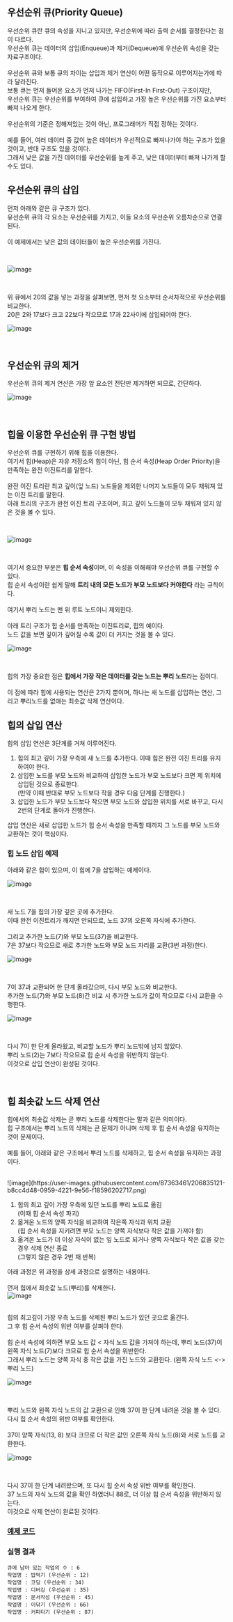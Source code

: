 ## 우선순위 큐(Priority Queue)
우선순위 큐란 큐의 속성을 지니고 있지만, 우선순위에 따라 출력 순서를 결정한다는 점이 다르다.
<br>
우선순위 큐는 데이터의 삽입(Enqueue)과 제거(Dequeue)에 우선순위 속성을 갖는 자료구조이다.
<br>
<br>
우선순위 큐와 보통 큐의 차이는 삽입과 제거 연산이 어떤 동작으로 이루어지는가에 따라 달라진다.
<br>
보통 큐는 먼저 들어온 요소가 먼저 나가는 FIFO(First-In First-Out) 구조이지만, 
<br>
우선순위 큐는 우선순위를 부여하여 큐에 삽입하고 가장 높은 우선순위를 가진 요소부터 빠져 나오게 한다.
<br>
<br>
우선순위의 기준은 정해져있는 것이 아닌, 프로그래머가 직접 정하는 것이다.
<br>
<br>
예를 들어, 여러 데이터 중 값이 높은 데이터가 우선적으로 빠져나가야 하는 구조가 있을 것이고, 반대 구조도 있을 것이다.
<br>
그래서 낮은 값을 가진 데이터를 우선순위를 높게 주고, 낮은 데이터부터 빠져 나가게 할 수도 있다.

## 우선순위 큐의 삽입
먼저 아래와 같은 큐 구조가 있다.
<br>
유선순위 큐의 각 요소는 우선순위를 가지고, 이들 요소의 우선순위 오름차순으로 연결된다.
<br>
<br>
이 예제에서는 낮은 값의 데이터들이 높은 우선순위를 가진다.

<br>

![image](https://user-images.githubusercontent.com/87363461/205622036-8b0b40d3-f274-486e-bc49-ee65fa08165d.png)

<br>

위 큐에서 20의 값을 넣는 과정을 살펴보면, 먼저 첫 요소부터 순서차적으로 우선순위를 비교한다.
<br>
20은 2와 17보다 크고 22보다 작으므로 17과 22사이에 삽입되어야 한다.
<br>

![image](https://user-images.githubusercontent.com/87363461/205622194-720b2a53-74a4-4021-849f-5e795c0a9c57.png)

<br>

## 우선순위 큐의 제거
우선순위 큐의 제거 연산은 가장 앞 요소인 전단만 제거하면 되므로, 간단하다.
<br>

![image](https://user-images.githubusercontent.com/87363461/205622500-7c799cb8-16d9-403b-a250-c606f2d127f9.png)

<br>

## 힙을 이용한 우선순위 큐 구현 방법
우선순위 큐를 구현하기 위해 힙을 이용한다.
<br>
여기서 힙(Heap)은 자유 저장소의 힙이 아닌, 힙 순서 속성(Heap Order Priority)을 만족하는 완전 이진트리를 말한다.
<br>
<br>
완전 이진 트리란 최고 깊이(잎 노드) 노드들을 제외한 나머지 노드들이 모두 채워져 있는 이진 트리를 말한다.
<br>
아래 트리의 구조가 완전 이진 트리 구조이며, 최고 깊이 노드들이 모두 채워져 있지 않은 것을 볼 수 있다.

<br>

![image](https://user-images.githubusercontent.com/87363461/205623208-ac4d3312-c8d9-470c-911b-da2b21cbbc8b.png)

<br>

여기서 중요한 부분은 <b>힙 순서 속성</b>이며, 이 속성을 이해해야 우선순위 큐를 구현할 수 있다.
<br>
힙 순서 속성이란 쉽게 말해 <b>트리 내의 모든 노드가 부모 노드보다 커야한다</b> 라는 규칙이다.
<br>
<br>
여기서 뿌리 노드는 맨 위 루트 노드이니 제외한다.
<br>
<br>
아래 트리 구조가 힙 순서를 만족하는 이진트리로, 힙의 예이다.
<br>
노드 값을 보면 깊이가 깊어질 수록 값이 더 커지는 것을 볼 수 있다.
<br>

![image](https://user-images.githubusercontent.com/87363461/205623506-0cb07bab-c641-4798-be26-bc8c5e36a9dc.png)

<br>

힙의 가장 중요한 점은 <b>힙에서 가장 작은 데이터를 갖는 노드는 뿌리 노드</b>라는 점이다.
<br>
<br>
이 점에 따라 힙에 사용되는 연산은 2가지 뿐이며, 하나는 새 노드를 삽입하는 연산, 그리고 뿌리노드를 없애는 최솟값 삭제 연산이다.

## 힙의 삽입 연산
힙의 삽입 연산은 3단계를 거쳐 이루어진다.

<ol>
  <li>힙의 최고 깊이 가장 우측에 새 노드를 추가한다. 이때 힙은 완전 이진 트리를 유지하여야 한다.</li>
  <li>삽입한 노드를 부모 노드와 비교하여 삽입한 노드가 부모 노드보다 크면 제 위치에 삽입된 것으로 종료한다.<br>
  (만약 이때 반대로 부모 노드보다 작을 경우 다음 단계를 진행한다.)</li>
  <li>삽입한 노드가 부모 노드보다 작으면 부모 노드와 삽입한 위치를 서로 바꾸고, 다시 2번의 단계로 돌아가 진행한다.</li>
</ol>

삽입 연산은 새로 삽입한 노드가 힙 순서 속성을 만족할 때까지 그 노드를 부모 노드와 교환하는 것이 핵심이다.

### 힙 노드 삽입 예제
아래와 같은 힙이 있으며, 이 힙에 7을 삽입하는 예제이다.
<br>

![image](https://user-images.githubusercontent.com/87363461/205625141-18531b97-2693-49fc-ab7e-ef5e26849a94.png)

<br>

새 노드 7을 힙의 가장 깊은 곳에 추가한다.
<br>
이때 완전 이진트리가 깨지면 안되므로, 노드 37의 오른쪽 자식에 추가한다.
<br>
<br>
그리고 추가한 노드(7)와 부모 노드(37)을 비교한다.
<br>
7은 37보다 작으므로 새로 추가한 노드와 부모 노드 자리를 교환(3번 과정)한다.
<br>

![image](https://user-images.githubusercontent.com/87363461/205625385-13c8df2c-db38-4073-aaba-0eb1974977d8.png)

<br>

7이 37과 교환되어 한 단계 올라갔으며, 다시 부모 노드와 비교한다.
<br>
추가한 노드(7)와 부모 노드(8)간 비교 시 추가한 노드가 값이 작으므로 다시 교환을 수행한다.
<br>

![image](https://user-images.githubusercontent.com/87363461/205625550-ddb7c36e-45bc-4ffa-a42e-bea1265be178.png)

<br>

다시 7이 한 단계 올라왔고, 비교할 노드가 뿌리 노드밖에 남지 않았다.
<br>
뿌리 노드(2)는 7보다 작으므로 힙 순서 속성을 위반하지 않는다.
<br>
이것으로 삽입 연산이 완성된 것이다.

<br>

## 힙 최솟값 노드 삭제 연산
힙에서의 최솟값 삭제는 곧 뿌리 노드를 삭제한다는 말과 같은 의미이다.
<br>
힙 구조에서는 뿌리 노드의 삭제는 큰 문제가 아니며 삭제 후 힙 순서 속성을 유지하는 것이 문제이다.<br>
<br>
예를 들어, 아래와 같은 구조에서 뿌리 노드를 삭제하고, 힙 순서 속성을 유지하는 과정이다.

<br>
![image](https://user-images.githubusercontent.com/87363461/206835121-b8cc4d48-0959-4221-9e56-f18596202717.png)

<br>

<ol>
<li>힙의 최고 깊이 가장 우측에 있던 노드를 뿌리 노드로 옮김<br>(이때 힙 순서 속성 파괴)</li>
<li>옮겨온 노드의 양쪽 자식을 비교하여 작은쪽 자식과 위치 교환<br>
(힙 순서 속성을 지키려면 부모 노드는 양쪽 자식보다 작은 값을 가져야 함)</li>
<li>옮겨온 노드가 더 이상 자식이 없는 잎 노드로 되거나 양쪽 자식보다 작은 값을 갖는 경우 삭제 연산 종료<br>
(그렇지 않은 경우 2번 재 반복)</li>
</ol>

아래 과정은 위 과정을 상세 과정으로 설명하는 내용이다.
<br>
<br>
먼저 힙에서 최솟값 노드(뿌리)를 삭제한다.
<br>
![image](https://user-images.githubusercontent.com/87363461/206835351-bc96b5da-1053-45b9-b0b2-b2b91f0a1574.png)

<br>
힙의 최고깊이 가장 우측 노드를 삭제된 뿌리 노드가 있던 곳으로 옮긴다.
<br>
그 후 힙 순서 속성의 위반 여부를 살펴야 한다.
<br>
<br>
힙 순서 속성에 의하면 부모 노드 값 < 자식 노드 값을 가져야 하는데, 뿌리 노드(37)이 왼쪽 자식 노드(7)보다 크므로 힙 순서 속성을 위반한다.
<br>
그래서 뿌리 노드는 양쪽 자식 중 작은 값을 가진 노드와 교환한다. (왼쪽 자식 노드 <-> 뿌리 노드)
<br>

![image](https://user-images.githubusercontent.com/87363461/206835397-db1688c2-48aa-4158-9ce1-46d260ea039c.png)

<br>

뿌리 노드와 왼쪽 자식 노드의 값 교환으로 인해 37이 한 단계 내려온 것을 볼 수 있다.
<br>
다시 힙 순서 속성의 위반 여부를 확인한다.
<br>
<br>
37이 양쪽 자식(13, 8) 보다 크므로 더 작은 값인 오른쪽 자식 노드(8)와 서로 노드를 교환한다.
<br>

![image](https://user-images.githubusercontent.com/87363461/206835435-98ccf8ae-253f-4afa-b763-6926e8022a92.png)

<br>

다시 37이 한 단계 내려왔으며, 또 다시 힙 순서 속성 위반 여부를 확인한다.
<br>
37 노드의 자식 노드의 값을 확인 하였더니 88로, 더 이상 힙 순서 속성을 위반하지 않는다.
<br>
이것으로 삭제 연산이 완료된 것이다.


### [예제 코드](https://github.com/JeHeeYu/Algorithm/blob/main/Queue/Priority%20Queue/PriorityQueue.c)

### 실행 결과
```
큐에 남아 있는 작업의 수 : 6
작업명 : 밥먹기 (우선순위 : 12)
작업명 : 코딩 (우선순위 : 34)
작업명 : 디버깅 (우선순위 : 35)
작업명 : 문서작성 (우선순위 : 45)
작업명 : 이닦기 (우선순위 : 66)
작업명 : 커피타기 (우선순위 : 87)

```
